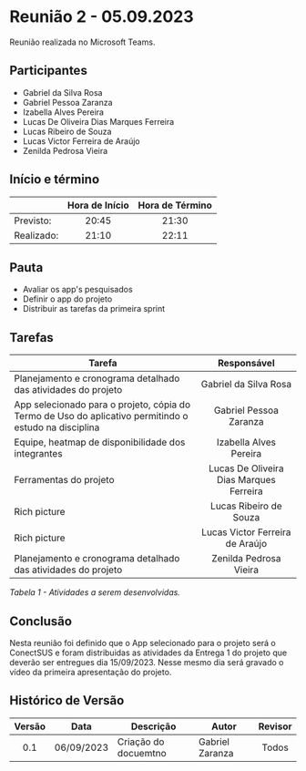 # Reunião 2 - 05.09.2023

Reunião realizada no Microsoft Teams.

## Participantes

* Gabriel da Silva Rosa          
* Gabriel Pessoa Zaranza         
* Izabella Alves Pereira
* Lucas De Oliveira Dias Marques Ferreira     
* Lucas Ribeiro de Souza         
* Lucas Victor Ferreira de Araújo
* Zenilda Pedrosa Vieira         
  
## Início e término

|	             |Hora de Início  |Hora de Término  |
|--------------|:--------------:|:---------------:|
|Previsto:     |     20:45      |      21:30      |
|Realizado:    |     21:10      |        22:11    |

## Pauta

* Avaliar os app's pesquisados
* Definir o app do projeto
* Distribuir as tarefas da primeira sprint

## Tarefas

|Tarefa                                          |Responsável                    |
|------------------------------------------------|:-----------------------------:|
|Planejamento e cronograma detalhado das atividades do projeto|Gabriel da Silva Rosa                   |
|App selecionado para o projeto, cópia do Termo de Uso do aplicativo permitindo o estudo na disciplina |Gabriel Pessoa Zaranza                  |
|Equipe, heatmap de disponibilidade dos integrantes|Izabella Alves Pereira                  |
|Ferramentas do projeto|Lucas De Oliveira Dias Marques Ferreira |
|Rich picture|Lucas Ribeiro de Souza                  |
|Rich picture|Lucas Victor Ferreira de Araújo         |
|Planejamento e cronograma detalhado das atividades do projeto|Zenilda Pedrosa Vieira                  |


*Tabela 1 - Atividades a serem desenvolvidas.*

## Conclusão
Nesta reunião foi definido que o App selecionado para o projeto será o ConectSUS e foram distribuidas as atividades da Entrega 1 do projeto que deverão ser entregues dia 15/09/2023. Nesse mesmo dia será gravado o vídeo da primeira apresentação do projeto.


## Histórico de Versão

|Versão|Data|Descrição|Autor|Revisor|
|:----:|----|---------|-----|:-------:|
|0.1|06/09/2023|Criação do docuemtno|Gabriel Zaranza|Todos|
